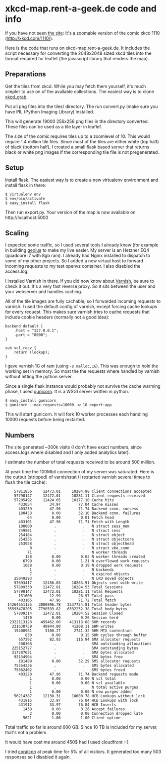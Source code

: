 xkcd-map.rent-a-geek.de code and info
=====================================

If you have not seen [the site](http://xkcd-map.rent-a-geek.de): It's a
zoomable version of the comic xkcd 1110 (http://xkcd.com/1110/).

Here is the code that runs on xkcd-map.rent-a-geek.de. It includes the
script necessary for converting the 2048x2048 sized xkcd tiles into the
format required for leaflet (the javascript library that renders the map).

Preparations
------------

Get the tiles from xkcd. While you may fetch them yourself, it's much
simpler to use on of the available collections. The easiest way is to 
clone [xkcd_grab](https://github.com/danielribeiro/xkcd_grab).

Put all png files into the tiles/ directory. The run convert.py (make sure
you have PIL (Python Imaging Library) installed.

This will generate 19000 256x256 png files in the directory converted.
These files can be used as a tile layer in leaflef.

The size of the comic requires tiles up to a zoomlevel of 10. This would
require 1.4 million tile files. Since most of the tiles are either white
(top half) of black (bottom half), I created a small flask based server
that returns black or white png images if the corresponding tile file is
not pregenerated.

Setup
-----

Install flask. The easiest way is to create a new virtualenv environment
and install flask in there:

    $ virtualenv env
    $ env/bin/activate
    $ easy_install flask

Then run export.py. Your version of the map is now available on
http://localhost:5000

Scaling
-------

I expected some traffic, so I used several tools I already knew (for
example in building [geolua](http://geolua.com) to make my live easier. 
My server is an Hetzner EQ4 (quadcore i7 with 8gb ram). I already had Nginx 
installed to dispatch to some of my other projects. So I added a new 
virtual host to forward incoming requests to my test openvz container.
I also disabled the access.log.

I installed Varnish in there. If you did now know about
[Varnish](https://www.varnish-cache.org/), be sure to check it out. It's a
very fast reverse proxy. So it sits between the user and your webserver and
handles caching. 

All of the tile images are fully cachable, so I forwarded incoming requests
to varnish. I used the default config of varnish, except forcing cache
lookups for every request. This makes sure varnish tries to cache requests
that include cookie headers (normally not a good idea):

    backend default {
        .host = "127.0.0.1";
        .port = "8000";
    }

    sub vcl_recv {
        return (lookup);
    }

I gave varnish 1G of ram (using `-s malloc,1G`). This was enough to hold
the working set in memory. So most the the requests where handled by
varnish without hitting the python server.

Since a single flask instance would probably not survive the cache warming
phase, I used [gunicorn](http://gunicorn.org/). It is a WSGI server written
in python.

    $ easy_install gunicorn
    $ gunicorn --max-requests=10000 -w 10 export:app

This will start gunicorn. It will fork 10 worker processes each handling
10000 requests before being restarted.


Numbers
-------

The site generated ~300k visits (I don't have exact numbers, since
access.logs where disabled and I only added analytics later).

I estimate the number of total requests received to be around 500 million.

At peak time the 100Mbit connection of my server was saturated. Here is the
output (stripped) of varnishstat (I restarted varnish several times to flush
the tile cache):

        57811856     12473.01     10284.98 Client connections accepted
        57790147     12472.01     10281.11 Client requests received
        57205492     12424.05     10177.10 Cache hits
          433054        34.97        77.04 Cache misses
          403239        47.96        71.74 Backend conn. success
          180453         0.00        32.10 Backend conn. failures
              64         0.00         0.01 Fetch head
          403101        47.96        71.71 Fetch with Length
          100000          .            .   N struct sess_mem
          749561          .            .   N struct sess
          254184          .            .   N struct object
          254255          .            .   N struct objectcore
          253958          .            .   N struct objecthead
               0          .            .   N struct vbe_conn
              71          .            .   N worker threads
             128         0.00         0.02 N worker threads created
            6799         0.00         1.21 N overflowed work requests
            1088         0.00         0.19 N dropped work requests
               1          .            .   N backends
               7          .            .   N expired objects
        25049293          .            .   N LRU moved objects
        57693417     12456.03     10263.91 Objects sent with write
        57809330     12472.01     10284.53 Total Sessions
        57790147     12472.01     10281.11 Total Requests
          151600        12.99        26.97 Total pass
          403165        47.96        71.72 Total fetch
     14264551135   3080996.78   2537724.81 Total header bytes
     35593478205   7790593.82   6332232.38 Total body bytes
        57809314     12472.01     10284.52 Session Closed
            1470         0.00         0.26 Session herd
      2322113128    499462.00    413113.88 SHM records
       231630759     49944.00     41208.11 SHM writes
        15408981      3100.27      2741.32 SHM MTX contention
             830         0.00         0.15 SHM cycles through buffer
          657292        82.93       116.94 SMA allocator requests
          508368          .            .   SMA outstanding allocations
       225152727          .            .   SMA outstanding bytes
       317287631          .            .   SMA bytes allocated
        92134904          .            .   SMA bytes free
          181489         0.00        32.29 SMS allocator requests
        75554336          .            .   SMS bytes allocated
        75862402          .            .   SMS bytes freed
          403228        47.96        71.74 Backend requests made
               1         0.00         0.00 N vcl total
               1         0.00         0.00 N vcl available
               1          .            .   N total active purges
               1         0.00         0.00 N new purges added
        56214387     12138.31     10000.78 HCB Lookups without lock
          431915        33.97        76.84 HCB Lookups with lock
          431912        33.97        76.84 HCB Inserts
            1438         0.00         0.26 Accept failures
               2         0.00         0.00 Connection dropped late
            5621         1.00         1.00 Client uptime

Total traffic so far is around 600 GB. Since 10 TB is included for my
server, that's not a problem. 

It would have cost me around 450$ had I used cloudfront :-)

I tried [coralcdn](http://www.coralcdn.org/) at peak time for 5% of all
visitors. It generated too many 503 responses so I disabled it again.

